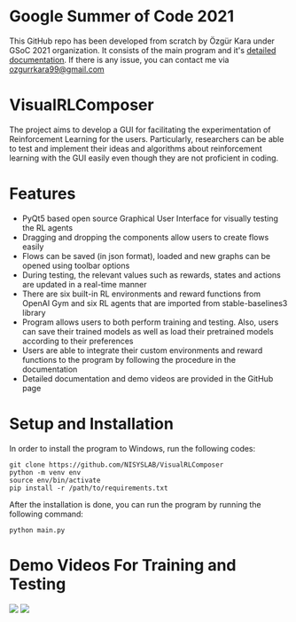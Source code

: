 # Google Summer of Code 2021
This GitHub repo has been developed from scratch by Özgür Kara under GSoC 2021 organization. It consists of the main program and it's [detailed documentation](https://github.com/NISYSLAB/VisualRLComposer/blob/main/documentation.pdf). If there is any issue, you can contact me via ozgurrkara99@gmail.com  

# VisualRLComposer
The project aims to develop a GUI for facilitating the experimentation of Reinforcement Learning for the users. Particularly, researchers can be able to test and implement their ideas and algorithms about reinforcement learning with the GUI easily even though they are not proficient in coding.

# Features
* PyQt5 based open source Graphical User Interface for visually testing the RL agents
* Dragging and dropping the components allow users to create flows easily
* Flows can be saved (in json format), loaded and new graphs can be opened using toolbar options
* During testing, the relevant values such as rewards, states and actions are updated in a real-time manner
* There are six built-in RL environments and reward functions from OpenAI Gym and six RL agents that are imported from stable-baselines3 library
* Program allows users to both perform training and testing. Also, users can save their trained models as well as load their pretrained models according to their preferences
* Users are able to integrate their custom environments and reward functions to the program by following the procedure in the documentation
* Detailed documentation and demo videos are provided in the GitHub page

# Setup and Installation
In order to install the program to Windows, run the following codes:
```
git clone https://github.com/NISYSLAB/VisualRLComposer
python -m venv env
source env/bin/activate
pip install -r /path/to/requirements.txt
```
After the installation is done, you can run the program by running the following command:
```
python main.py
```

# Demo Videos For Training and Testing

![](https://github.com/NISYSLAB/VisualRLComposer/blob/main/assets/demo1.gif)
![](https://github.com/NISYSLAB/VisualRLComposer/blob/main/assets/demo2.gif)
